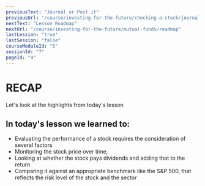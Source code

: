 ```yaml
---
previousText: "Journal or Post it"
previousUrl: "/course/investing-for-the-future/checking-a-stock/journal-or-post-it"
nextText: "Lesson Roadmap"
nextUrl: "/course/investing-for-the-future/mutual-funds/roadmap"
lastLession: "true"
lastSession: "false"
courseModuleId: "5"
sessionId: "7"
pageId: "4"
---
```



# RECAP

<sparkle-character-intro position="right" character="jen">
Let's look at the highlights from today's lesson
</sparkle-character-intro>

## In today's lesson we learned to: 
- Evaluating the performance of a stock requires the consideration of several factors
- Monitoring the stock price over time, 
- Looking at whether the stock pays dividends and adding that to the return 
- Comparing it against an appropriate benchmark like the S&P 500, that reflects the risk level of the stock and the sector  
